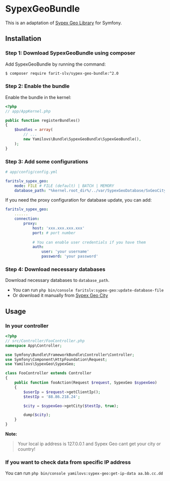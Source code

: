 SypexGeoBundle
==============

This is an adaptation of [Sypex Geo Library](https://github.com/yamilovs/SypexGeo) for Symfony.
 
Installation
------------

### Step 1: Download SypexGeoBundle using composer

Add SypexGeoBundle by running the command:

```bash
$ composer require farit-slv/sypex-geo-bundle:^2.0
```

### Step 2: Enable the bundle

Enable the bundle in the kernel:

```php
<?php
// app/AppKernel.php

public function registerBundles()
{
    $bundles = array(
        // ...
        new Yamilovs\Bundle\SypexGeoBundle\SypexGeoBundle(),
    );
}
```

### Step 3: Add some configurations

```yaml
# app/config/config.yml

faritslv_sypex_geo:
    mode: FILE # FILE (default) | BATCH | MEMORY
    database_path: "%kernel.root_dir%/../var/SypexGeoDatabase/SxGeoCity.dat"
```

If you need the proxy configuration for database update, you can add:
```yaml
faritslv_sypex_geo:
    ......
    connection:
        proxy:
            host: 'xxx.xxx.xxx.xxx'
            port: # port number
            
            # You can enable user credentials if you have them
            auth:
                user: 'your username'
                password: 'your password'
```


### Step 4: Download necessary databases

Download necessary databases to `database_path`. 
- You can run `php bin/console faritslv:sypex-geo:update-database-file`
- Or download it manually from [Sypex Geo City](https://sypexgeo.net/files/SxGeoCity_utf8.zip)

Usage
-----

### In your controller
```php
<?php
// src/Controller/FooController.php
namespace App\Controller;

use Symfony\Bundle\FrameworkBundle\Controller\Controller;
use Symfony\Component\HttpFoundation\Request;
use Yamilovs\SypexGeo\SypexGeo;

class FooController extends Controller
{
    public function fooAction(Request $request, SypexGeo $sypexGeo)
    {
        $userIp = $request->getClientIp();
        $testIp = '88.86.218.24';

        $city = $sypexGeo->getCity($testIp, true);

        dump($city);
    }
}
```

**Note:**

> Your local ip address is 127.0.0.1 and Sypex Geo cant get your city or country!

### If you want to check data from specific IP address
You can run `php bin/console yamilovs:sypex-geo:get-ip-data aa.bb.cc.dd`
